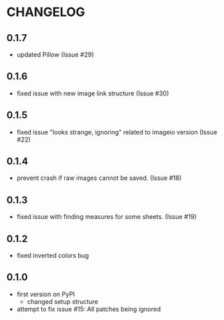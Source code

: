 # CHANGELOG

## 0.1.7 
* updated Pillow (Issue #29)
## 0.1.6 
* fixed issue with new image link structure (Issue #30)
## 0.1.5 
* fixed issue "looks strange, ignoring" related to imageio version (Issue #22)
## 0.1.4 
* prevent crash if raw images cannot be saved. (Issue #18)
## 0.1.3
* fixed issue with finding measures for some sheets. (Issue #19)
## 0.1.2
* fixed inverted colors bug 
## 0.1.0
* first version on PyPI
    * changed setup structure
* attempt to fix issue #15: All patches being ignored
